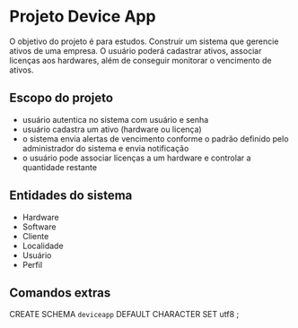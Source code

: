 # Projeto Device App
O objetivo do projeto é para estudos. Construir um sistema que gerencie ativos de uma empresa. O usuário poderá cadastrar ativos, associar licenças aos hardwares, além de conseguir monitorar o vencimento de ativos.

## Escopo do projeto
- usuário autentica no sistema com usuário e senha
- usuário cadastra um ativo (hardware ou licença)
- o sistema envia alertas de vencimento conforme o padrão definido pelo administrador do sistema e envia notificação
- o usuário pode associar licenças a um hardware e controlar a quantidade restante

## Entidades do sistema
- Hardware
- Software
- Cliente
- Localidade
- Usuário
- Perfil

## Comandos extras
CREATE SCHEMA `deviceapp` DEFAULT CHARACTER SET utf8 ;